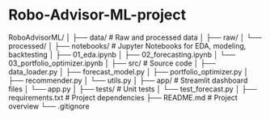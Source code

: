 # Robo-Advisor-ML-project

RoboAdvisorML/
│
├── data/                        # Raw and processed data
│   ├── raw/
│   └── processed/
│
├── notebooks/                  # Jupyter Notebooks for EDA, modeling, backtesting
│   ├── 01_eda.ipynb
│   ├── 02_forecasting.ipynb
│   └── 03_portfolio_optimizer.ipynb
│
├── src/                        # Source code
│   ├── data_loader.py
│   ├── forecast_model.py
│   ├── portfolio_optimizer.py
│   ├── recommender.py
│   └── utils.py
│
├── app/                        # Streamlit dashboard files
│   └── app.py
│
├── tests/                      # Unit tests
│   └── test_forecast.py
│
├── requirements.txt            # Project dependencies
├── README.md                   # Project overview
└── .gitignore
